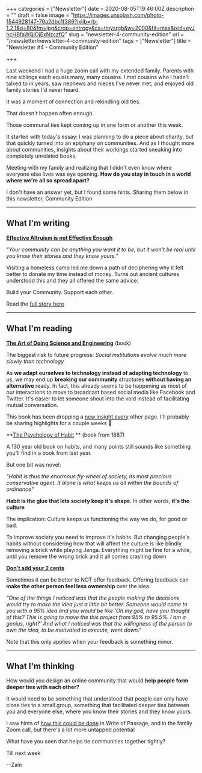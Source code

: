 +++
categories = ["Newsletter"]
date = 2020-08-05T19:46:00Z
description = ""
draft = false
image = "https://images.unsplash.com/photo-1544928147-79a2dbc1f389?ixlib=rb-1.2.1&q=80&fm=jpg&crop=entropy&cs=tinysrgb&w=2000&fit=max&ixid=eyJhcHBfaWQiOjExNzczfQ"
slug = "newsletter-4-community-edition"
url = "/newsletter/newsletter-4-community-edition"
tags = ["Newsletter"]
title = "Newsletter #4 - Community Edition"

+++


Last weekend I had a huge zoom call with my extended family. Parents with nine siblings each equals many, many cousins. I met cousins who I hadn't talked to in years, saw nephews and nieces I've never met, and enjoyed old family stories I'd never heard.

It was a moment of connection and rekindling old ties.

That doesn't happen often enough.

Those communal ties kept coming up in one form or another this week.

It started with today's essay: I was planning to do a piece about charity, but that quickly turned into an epiphany on communities. And as I thought more about communities, insights about their workings started sneaking into completely unrelated books.

Meeting with my family and realizing that I didn't even know where everyone else lives was eye opening. **How do you stay in touch in a world where we're all so spread apart?**

I don't have an answer yet, but I found some hints. Sharing them below in this newsletter, Community Edition

---

## What I'm writing

**[Effective Altruism is not Effective Enough](/blog/the-most-effective-altruism/)**

_"Your community can be anything you want it to be, but it won’t be real until you know their stories and they know yours."_

Visiting a homeless camp led me down a path of deciphering why it felt better to donate my time instead of money. Turns out ancient cultures understood this and they all offered the same advice:

Build your Community. Support each other.

Read the [full story here](/blog/the-most-effective-altruism/)

---

## What I'm reading

[**The Art of Doing Science and Engineering**](https://www.amazon.com/Art-Doing-Science-Engineering-Learning/dp/1732265178) (book)

The biggest risk to future progress: _Social institutions evolve much more slowly than technology_

As **we adapt ourselves to technology instead of adapting technology** to us, we may end up **breaking our community** structures **without having an alternative** ready. In fact, this already seems to be happening as most of our interactions to move to broadcast based social media like Facebook and Twitter. It's easier to let someone shout into the void instead of facilitating mutual conversation.

This book has been dropping a [new insight every](https://twitter.com/ZainRzv/status/1289964671563214848) other page.  I'll probably be sharing highlights for a couple weeks 🙂

**[The Psychology of Habit](https://www.brainpickings.org/2012/09/25/william-james-on-habit/) ** (book from 1887)

A 130 year old book on habits, and many points still sounds like something you'll find in a book from last year.

But one bit was novel:

_"Habit is thus the enormous fly-wheel of society, its most precious conservative agent. It alone is what keeps us all within the bounds of ordinance"_

**Habit is the glue that lets society keep it's shape**. In other words, **it's the culture**

The implication: Culture keeps us functioning the way we do, for good or bad.

To improve society you need to improve it's habits. But changing people's habits without considering how that will affect the culture is like blindly removing a brick while playing Jenga. Everything might be fine for a while, until you remove the wrong brick and it all comes crashing down

**[Don't add your 2 cents](https://sivers.org/2c)**

Sometimes it can be better to NOT offer feedback.  Offering feedback can **make the other person feel less ownership** over the idea.

_"One of the things I noticed was that the people making the decisions would try to make the idea just a little bit better. Someone would come to you with a 95% idea and you would be like 'Oh my god, have you thought of this? This is going to move the this project from 95% to 95.5%. I am a genius, right?' And what I noticed was that the willingness of the person to own the idea, to be motivated to execute, went down."_

Note that this only applies when your feedback is something minor.

---

## What I'm thinking

How would you design an online community that would **help people form deeper ties with each other?**

It would need to be something that understood that people can only have close ties to a small group, something that facilitated deeper ties between you and everyone else, where you know their stories and they know yours.

I saw hints of [how this could be done](/blog/the-most-effective-altruism/#community-is-key) in Write of Passage, and in the family Zoom call, but there's a lot more untapped potential

What have you seen that helps tie communities together tightly?

Till next week

--Zain

